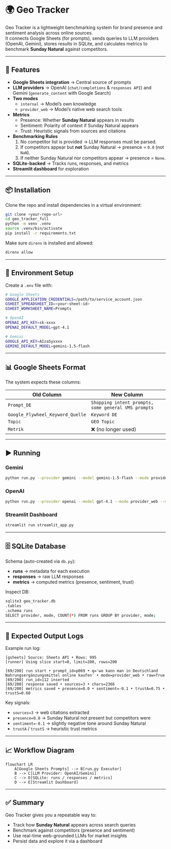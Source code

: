 # 🌍 Geo Tracker

Geo Tracker is a lightweight benchmarking system for brand presence and sentiment analysis across online sources.  
It connects Google Sheets (for prompts), sends queries to LLM providers (OpenAI, Gemini), stores results in SQLite, and calculates metrics to benchmark **Sunday Natural** against competitors.

---

## 🚀 Features

- **Google Sheets integration** → Central source of prompts
- **LLM providers** → OpenAI (`chat/completions` & `responses API`) and Gemini (`generate_content` with Google Search)
- **Two modes**
  - `internal` → Model’s own knowledge
  - `provider_web` → Model’s native web search tools
- **Metrics**
  - Presence: Whether **Sunday Natural** appears in results
  - Sentiment: Polarity of context if Sunday Natural appears
  - Trust: Heuristic signals from sources and citations
- **Benchmarking Rules**
  1. No competitor list is provided → LLM responses must be parsed.
  2. If competitors appear but **not** Sunday Natural → presence = `0.0` (not `NaN`).
  3. If neither Sunday Natural nor competitors appear → presence = `None`.
- **SQLite-backed** → Tracks runs, responses, and metrics
- **Streamlit dashboard** for exploration

---

## 📦 Installation

Clone the repo and install dependencies in a virtual environment:

```bash
git clone <your-repo-url>
cd geo_tracker_full
python -m venv .venv
source .venv/bin/activate
pip install -r requirements.txt
```

Make sure `direnv` is installed and allowed:

```bash
direnv allow
```

---

## 🔑 Environment Setup

Create a `.env` file with:

```bash
# Google Sheets
GOOGLE_APPLICATION_CREDENTIALS=/path/to/service_account.json
GSHEET_SPREADSHEET_ID=<your-sheet-id>
GSHEET_WORKSHEET_NAME=Prompts

# OpenAI
OPENAI_API_KEY=sk-xxxx
OPENAI_DEFAULT_MODEL=gpt-4.1

# Gemini
GOOGLE_API_KEY=AIzaSyxxxx
GEMINI_DEFAULT_MODEL=gemini-1.5-flash
```

---

## 📊 Google Sheets Format

The system expects these columns:

| Old Column                   | New Column                                      |
|------------------------------|------------------------------------------------|
| `Prompt_DE`                  | `Shopping intent prompts, some general VMS prompts` |
| `Google_Flywheel_Keyword_Quelle` | `Keyword DE`                                  |
| `Topic`                      | `GEO Topic`                                    |
| `Metrik`                     | ❌ (no longer used)                             |

---

## ▶️ Running

### Gemini
```bash
python run.py --provider gemini --model gemini-1.5-flash --mode provider_web --market DE --lang de --raw --start 0 --limit 200
```

### OpenAI
```bash
python run.py --provider openai --model gpt-4.1 --mode provider_web --market DE --lang de --raw --start 0 --limit 200
```

### Streamlit Dashboard
```bash
streamlit run streamlit_app.py
```

---

## 🗄️ SQLite Database

Schema (auto-created via `db.py`):

- **runs** → metadata for each execution
- **responses** → raw LLM responses
- **metrics** → computed metrics (presence, sentiment, trust)

Inspect DB:

```bash
sqlite3 geo_tracker.db
.tables
.schema runs
SELECT provider, mode, COUNT(*) FROM runs GROUP BY provider, mode;
```

---

## 📑 Expected Output Logs

Example run log:

```
[gsheets] Source: Sheets API • Rows: 995
[runner] Using slice start=0, limit=200, rows=200

[69/200] run start • prompt_id=p069 • q='wo kann man in Deutschland Nahrungsergänzungsmittel online kaufen' • mode=provider_web • raw=True
[69/200] run_id=112 inserted
[69/200] response saved • sources=3 • chars=2366
[69/200] metrics saved • presence=0.0 • sentiment=-0.1 • trustA=0.75 • trustS=0.60
```

Key signals:
- `sources=3` → web citations extracted
- `presence=0.0` → Sunday Natural not present but competitors were
- `sentiment=-0.1` → slightly negative tone around Sunday Natural
- `trustA` / `trustS` → heuristic trust metrics

---

## 📈 Workflow Diagram

```mermaid
flowchart LR
    A[Google Sheets Prompts] --> B[run.py Executor]
    B --> C[LLM Provider: OpenAI/Gemini]
    C --> D[SQLite: runs / responses / metrics]
    D --> E[Streamlit Dashboard]
```

---

## ✅ Summary

Geo Tracker gives you a repeatable way to:
- Track how **Sunday Natural** appears across search queries
- Benchmark against competitors (presence and sentiment)
- Use real-time web-grounded LLMs for market insights
- Persist data and explore it via a dashboard
